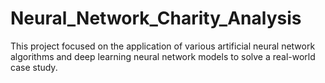# Neural_Network_Charity_Analysis
This project focused on the application of various artificial neural network algorithms and deep learning neural network models to solve a real-world case study.
